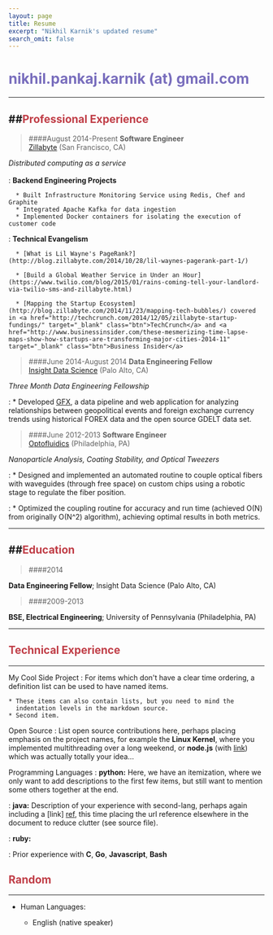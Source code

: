 ```yaml
---
layout: page
title: Resume
excerpt: "Nikhil Karnik's updated resume"
search_omit: false
---
```


<span style="color: #796EBD"> nikhil.pankaj.karnik (at) gmail.com</span>
============


--------------------  

##<span style="color: #C03E47">Professional Experience</span>
--------------------

> ####August 2014-Present
**Software Engineer**  
[Zillabyte](http://zillabyte.com) (San Francisco, CA)


*Distributed computing as a service*  
<br>
:   **Backend Engineering Projects**  

      * Built Infrastructure Monitoring Service using Redis, Chef and Graphite  
      * Integrated Apache Kafka for data ingestion  
      * Implemented Docker containers for isolating the execution of customer code 
 
:   **Technical Evangelism**  

      
      * [What is Lil Wayne's PageRank?](http://blog.zillabyte.com/2014/10/28/lil-waynes-pagerank-part-1/)  

      * [Build a Global Weather Service in Under an Hour](https://www.twilio.com/blog/2015/01/rains-coming-tell-your-landlord-via-twilio-sms-and-zillabyte.html)  

      * [Mapping the Startup Ecosystem](http://blog.zillabyte.com/2014/11/23/mapping-tech-bubbles/) covered in <a href="http://techcrunch.com/2014/12/05/zillabyte-startup-fundings/" target="_blank" class="btn">TechCrunch</a> and <a href="http://www.businessinsider.com/these-mesmerizing-time-lapse-maps-show-how-startups-are-transforming-major-cities-2014-11" target="_blank" class="btn">Business Insider</a>


> ####June 2014-August 2014
**Data Engineering Fellow**  
[Insight Data Science](http://insightdatascience.com) (Palo Alto, CA)

*Three Month Data Engineering Fellowship*  

:   * Developed [GFX](http://github.com/nkarnik/GFX), a data pipeline and web application for analyzing relationships between geopolitical events and foreign exchange currency trends using historical FOREX data and the open source GDELT data set.

    

> ####June 2012-2013
**Software Engineer**  
[Optofluidics](http://opfluid.com) (Philadelphia, PA)

*Nanoparticle Analysis, Coating Stability, and Optical Tweezers*

:   * Designed and implemented an automated routine to couple optical fibers with waveguides (through free space) on custom chips using a robotic stage to regulate the fiber position.

:    * Optimized the coupling routine for accuracy and run time (achieved O(N) from originally O(N^2) algorithm), achieving optimal results in both metrics.
        
------------------- 
 
##<span style="color: #C03E47">Education</span>
--------------------
 
> ####2014  

**Data Engineering Fellow**; Insight Data Science (Palo Alto, CA)  


> ####2009-2013  

**BSE, Electrical Engineering**; University of
Pennsylvania (Philadelphia, PA)
 
 
--------------------   

## <span style="color: #C03E47">Technical Experience</span>  
--------------------
 
My Cool Side Project
:   For items which don't have a clear time ordering, a definition
    list can be used to have named items.
 
    * These items can also contain lists, but you need to mind the
      indentation levels in the markdown source.
    * Second item.
 
Open Source
:   List open source contributions here, perhaps placing emphasis on
    the project names, for example the **Linux Kernel**, where you
    implemented multithreading over a long weekend, or **node.js**
    (with [link](http://nodejs.org)) which was actually totally
    your idea...
 
Programming Languages
:   **python:** Here, we have an itemization, where we only want
    to add descriptions to the first few items, but still want to
    mention some others together at the end.
 
:   **java:** Description of your experience with second-lang,
    perhaps again including a [link] [ref], this time placing the url
    reference elsewhere in the document to reduce clutter (see source
    file). 
 
:   **ruby:** 
 
:   Prior experience with **C**, **Go**, **Javascript**, **Bash**
 
[ref]: https://github.com/nkarnik/
 
## <span style="color: #C03E47">Random</span>

----------------------------------------
 
* Human Languages:
 
     * English (native speaker)

